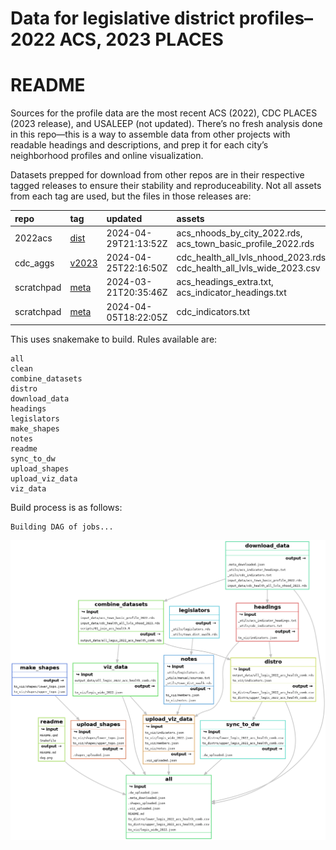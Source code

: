 # Data for legislative district profiles–2022 ACS, 2023 PLACES


# README

Sources for the profile data are the most recent ACS (2022), CDC PLACES
(2023 release), and USALEEP (not updated). There’s no fresh analysis
done in this repo—this is a way to assemble data from other projects
with readable headings and descriptions, and prep it for each city’s
neighborhood profiles and online visualization.

Datasets prepped for download from other repos are in their respective
tagged releases to ensure their stability and reproduceability. Not all
assets from each tag are used, but the files in those releases are:

| repo       | tag                                                                   | updated              | assets                                                                |
|:-----------|:----------------------------------------------------------------------|:---------------------|:----------------------------------------------------------------------|
| 2022acs    | [dist](https://github.com/CT-Data-Haven/2022acs/releases/tag/dist)    | 2024-04-29T21:13:52Z | acs_nhoods_by_city_2022.rds, acs_town_basic_profile_2022.rds          |
| cdc_aggs   | [v2023](https://github.com/CT-Data-Haven/cdc_aggs/releases/tag/v2023) | 2024-04-25T22:16:50Z | cdc_health_all_lvls_nhood_2023.rds, cdc_health_all_lvls_wide_2023.csv |
| scratchpad | [meta](https://github.com/CT-Data-Haven/scratchpad/releases/tag/meta) | 2024-03-21T20:35:46Z | acs_headings_extra.txt, acs_indicator_headings.txt                    |
| scratchpad | [meta](https://github.com/CT-Data-Haven/scratchpad/releases/tag/meta) | 2024-04-05T18:22:05Z | cdc_indicators.txt                                                    |

This uses snakemake to build. Rules available are:

    all
    clean
    combine_datasets
    distro
    download_data
    headings
    legislators
    make_shapes
    notes
    readme
    sync_to_dw
    upload_shapes
    upload_viz_data
    viz_data

Build process is as follows:

    Building DAG of jobs...

![snakemake DAG](dag.png)
